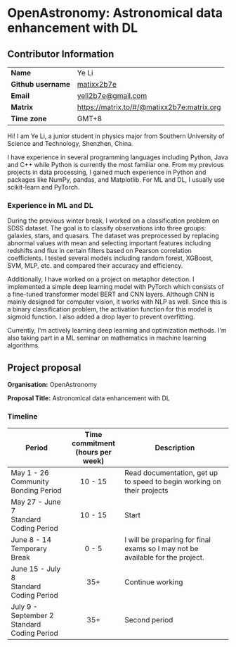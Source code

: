 # OpenAstronomy: Astronomical data enhancement with DL 

## Contributor Information

<table>
    <tr>
        <td><b>Name</b></td>
        <td>Ye Li</td>
    </tr>
    <tr>
        <td><b>Github username</b></td>
        <td><a href="https://github.com/matixx2b7e">matixx2b7e</a></td>
    </tr>
    <tr>
        <td><b>Email</b></td>
        <td><a href="mailto:yeli2b7e@gmail.com">yeli2b7e@gmail.com</a></td>
    </tr>
    <tr>
        <td><b>Matrix</b></td>
        <td><a href="https://matrix.to/#/@matixx2b7e:matrix.org">https://matrix.to/#/@matixx2b7e:matrix.org</a></td>
    </tr>
    <tr>
        <td><b>Time zone</b></td>
        <td>GMT+8</td>
    </tr>
</table> 


Hi! I am Ye Li, a junior student in physics major from Southern University of Science and Technology, Shenzhen, China. 

I have experience in several programming languages including Python, Java and C++ while Python is currently the most familiar one. From my previous projects in data processing, I gained much experience in Python and packages like NumPy, pandas, and Matplotlib. For ML and DL, I usually use scikit-learn and PyTorch. 

### Experience in ML and DL

During the previous winter break, I worked on a classification problem on SDSS dataset. The goal is to classify observations into three groups: galaxies, stars, and quasars. The dataset was preprocessed by replacing abnormal values with mean and selecting important features including redshifts and flux in certain filters based on Pearson correlation coefficients. I tested several models including random forest, XGBoost, SVM, MLP, etc. and compared their accuracy and efficiency. 

Additionally, I have worked on a project on metaphor detection. I implemented a simple deep learning model with PyTorch which consists of a fine-tuned transformer model BERT and CNN layers. Although CNN is mainly designed for computer vision, it works with NLP as well. Since this is a binary classification problem, the activation function for this model is sigmoid function. I also added a drop layer to prevent overfitting.

Currently, I'm actively learning deep learning and optimization methods. I'm also taking part in a ML seminar on mathematics in machine learning algorithms.

## Project proposal

**Organisation:** OpenAstronomy

**Proposal Title:** Astronomical data enhancement with DL

### Timeline

| Period | Time commitment <br> (hours per week) | Description |
| --- | :--: | -- |
| May 1 - 26 <br> Community Bonding Period | 10 - 15 | Read documentation, get up to speed to begin working on their projects |
| May 27 - June 7 <br> Standard Coding Period | 10 - 15 | Start |
| June 8 - 14 <br> Temporary Break | 0 - 5 | I will be preparing for final exams so I may not be available for the project. |
| June 15 - July 8 <br> Standard Coding Period | 35+ | Continue working |
| July 9 - September 2 <br> Standard Coding Period | 35+| Second period |


